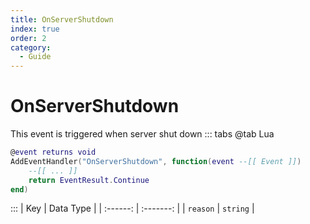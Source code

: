 ```yaml
---
title: OnServerShutdown
index: true
order: 2
category:
  - Guide
---
```


# OnServerShutdown
This event is triggered when server shut down
::: tabs
@tab Lua
```lua
@event returns void
AddEventHandler("OnServerShutdown", function(event --[[ Event ]])
    --[[ ... ]]
    return EventResult.Continue
end)
```

:::
|    Key   | Data Type |
| :------: | :-------: |
| `reason` |  `string` |